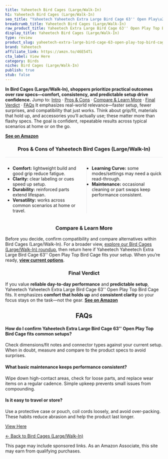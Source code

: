 ```yaml
---
title: Yaheetech Bird Cages (Large/Walk-In)
h1: Yaheetech Bird Cages (Large/Walk-In)
seo_title: "Yaheetech Yaheetech Extra Large Bird Cage 63'' Open Play\u2026"
breadcrumb_title: Yaheetech Bird Cages (Large/Walk-In)
raw_product_title: Yaheetech Extra Large Bird Cage 63'' Open Play Top Bird Cage
display_title: Yaheetech Bird Cages (Large/Walk-In)
type: review
product_slug: yaheetech-extra-large-bird-cage-63-open-play-top-bird-cage
brand: Yaheetech
affiliate_link: https://amzn.to/46E54Ti
cta_label: View Here
category: Birds
niche: Bird Cages (Large/Walk-In)
publish: true
stub: false
---
```


<div id="intro" class="full-width"><p><strong>In Bird Cages (Large/Walk-In), shoppers prioritize practical outcomes over raw specs&mdash;comfort, consistency, and predictable setup drive confidence.</strong> Jump to: <a href="#intro">Intro</a> · <a href="#pros-cons">Pros &amp; Cons</a> · <a href="#compare-more">Compare &amp; Learn More</a> · <a href="#verdict">Final Verdict</a> · <a href="#faqs">FAQs</a> It emphasizes real-world relevance&mdash;faster setup, fewer surprises, and compatibility that just works. Think about grip/fit, materials that hold up, and accessories you’ll actually use; these matter more than flashy specs. The goal is confident, repeatable results across typical scenarios at home or on the go.</p><p><a href="https://amzn.to/46E54Ti" rel="nofollow sponsored noopener" target="_blank"><strong>See on Amazon</strong></a></p></div>
<h3 id="pros-cons" style="text-align:center;">Pros &amp; Cons of Yaheetech Bird Cages (Large/Walk-In)</h3>
<div class="pc-grid" style="display:grid;grid-template-columns:1fr 1fr;gap:16px;border-top:1px solid #e5e7eb;padding-top:12px;">
  <ul>
    <li><strong>Comfort:</strong> lightweight build and good grip reduce fatigue.</li>
    <li><strong>Clarity:</strong> clear labeling or cues speed up setup.</li>
    <li><strong>Durability:</strong> reinforced parts extend lifespan.</li>
    <li><strong>Versatility:</strong> works across common scenarios at home or travel.</li>
  </ul>
  <ul style="border-left:1px solid #e5e7eb;padding-left:16px;">
    <li><strong>Learning Curve:</strong> some modes/settings may need a quick read-through.</li>
    <li><strong>Maintenance:</strong> occasional cleaning or part swaps keep performance consistent.</li>
  </ul>
</div>


<h3 id="compare-more" style="text-align:center;">Compare &amp; Learn More</h3>
<p>Before you decide, confirm compatibility and compare alternatives within Bird Cages (Large/Walk-In). For a broader view, <a href="#">explore our Bird Cages (Large/Walk-In) roundup</a>, then return here if Yaheetech Yaheetech Extra Large Bird Cage 63'' Open Play Top Bird Cage fits your setup. When you’re ready, <a href="https://amzn.to/46E54Ti" rel="nofollow sponsored noopener" target="_blank"><strong>view current options</strong></a>.</p>

<h3 id="verdict" style="text-align:center;">Final Verdict</h3>
<p>If you value <strong>reliable day-to-day performance</strong> and <strong>predictable setup</strong>, Yaheetech Yaheetech Extra Large Bird Cage 63'' Open Play Top Bird Cage fits. It emphasizes <strong>comfort that holds up</strong> and <strong>consistent clarity</strong> so your focus stays on the task&mdash;not the gear. <a href="https://amzn.to/46E54Ti" rel="nofollow sponsored noopener" target="_blank"><strong>See on Amazon</strong></a></p>

<h2 id="faqs" style="text-align:center;">FAQs</h2>
<h4><strong>How do I confirm Yaheetech Extra Large Bird Cage 63'' Open Play Top Bird Cage fits common setups?</strong></h4>
<p>Check dimensions/fit notes and connector types against your current setup. When in doubt, measure and compare to the product specs to avoid surprises.</p>
<h4><strong>What basic maintenance keeps performance consistent?</strong></h4>
<p>Wipe down high-contact areas, check for loose parts, and replace wear items on a regular cadence. Simple upkeep prevents small issues from compounding.</p>
<h4><strong>Is it easy to travel or store?</strong></h4>
<p>Use a protective case or pouch, coil cords loosely, and avoid over-packing. These habits reduce abrasion and help the product last longer.</p>

<p><a class="btn" href="https://amzn.to/46E54Ti" target="_blank" rel="nofollow sponsored noopener">View Here</a></p>
<p><a href="/roundups/birds/bird-cages-large-walk-in-/">← Back to Bird Cages (Large/Walk-In)</a></p>
<aside class="disclosure">This page may include sponsored links. As an Amazon Associate, this site may earn from qualifying purchases.</aside>
